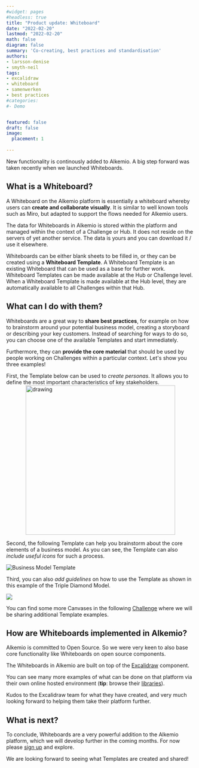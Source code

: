 ```yaml
---
#widget: pages
#headless: true
title: "Product update: Whiteboard"
date: "2022-02-20"
lastmod: "2022-02-20"
math: false
diagram: false
summary: 'Co-creating, best practices and standardisation'
authors:
- larsson-denise
- smyth-neil
tags:
- excalidraw
- whiteboard
- samenwerken
- best practices
#categories:
#- Demo


featured: false
draft: false
image:
  placement: 1
  
---
```

New functionality is continously added to Alkemio. A big step forward was taken recently when we launched Whiteboards.

## What is a Whiteboard?
A Whiteboard on the Alkemio platform is essentially a whiteboard whereby users can **create and collaborate visually**. It is similar to well known tools such as Miro, but adapted to support the flows needed for Alkemio users. 

The data for Whiteboards in Alkemio is stored within the platform and managed within the context of a Challenge or Hub. It does not reside on the servers of yet another service. The data is yours and you can download it / use it elsewhere.

Whiteboards can be either blank sheets to be filled in, or they can be created using a **Whiteboard Template**. A Whiteboard Template is an existing Whiteboard that can be used as a base for further work. Whiteboard Templates can be made available at the Hub or Challenge level. When a Whiteboard Template is made available at the Hub level, they are automatically available to all Challenges within that Hub.
## What can I do with them?
Whiteboards are a great way to **share best practices**, for example on how to brainstorm around your potential business model, creating a storyboard or describing your key customers. Instead of searching for ways to do so, you can choose one of the available Templates and start immediately. 

Furthermore, they can **provide the core material** that should be used by people working on Challenges within a particular context. Let's show you three examples!

First, the Template below can be used to *create personas*. It allows you to define the most important characteristics of key stakeholders.
  <img src="https://i.imgur.com/lR5r3vp.png" alt="drawing" width="400" style="display: block; margin: 0 auto"/>

Second, the following Template can help you brainstorm about the core elements of a business model. As you can see, the Template can also *include useful icons* for such a process. 

![Business Model Template](https://i.imgur.com/duvaQBp.png)

Third, you can also *add guidelines* on how to use the Template as shown in this example of the Triple Diamond Model.

![](https://i.imgur.com/UPooMO2.jpg)

You can find some more Canvases in the following [Challenge](https://alkem.io/open-innovation/challenges/canvas-templates/dashboard) where we will be sharing additional Template examples.

## How are Whiteboards implemented in Alkemio?
Alkemio is committed to Open Source. So we were very keen to also base core functionality like Whiteboards on open source components. 

The Whiteboards in Alkemio are built on top of the [Excalidraw](https://github.com/excalidraw) component. 

You can see many more examples of what can be done on that platform via their own online hosted environment (**tip**: browse their [libraries](https://libraries.excalidraw.com/?target=_excalidraw&referrer=https%3A%2F%2Fexcalidraw.com%2F&useHash=true&token=RM8c2HaxtZ5dajcEvn9LU&theme=light&version=2&sort=new)). 

Kudos to the Excalidraw team for what they have created, and very much looking forward to helping them take their platform further.
## What is next?

To conclude, Whiteboards are a very powerful addition to the Alkemio platform, which we will develop further in the coming months. For now please [sign up](https://alkem.io/identity/registration) and explore. 

We are looking forward to seeing what Templates are created and shared!





